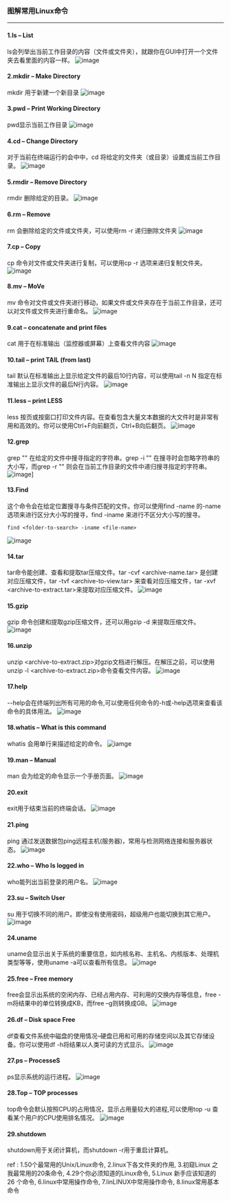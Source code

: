 ### 图解常用Linux命令

***

#### 1.ls – List

ls会列举出当前工作目录的内容（文件或文件夹），就跟你在GUI中打开一个文件夹去看里面的内容一样。
![image](../images/lc1.png)

#### 2.mkdir – Make Directory

mkdir 用于新建一个新目录
![image](../images/lc2.png)

#### 3.pwd – Print Working Directory

pwd显示当前工作目录
![image](../images/lc3.png)

#### 4.cd – Change Directory

对于当前在终端运行的会中中，cd 将给定的文件夹（或目录）设置成当前工作目录。
![image](../images/lc4.png)

#### 5.rmdir – Remove Directory

rmdir 删除给定的目录。
![image](../images/lc5.png)

#### 6.rm – Remove

rm 会删除给定的文件或文件夹，可以使用rm -r 递归删除文件夹
![image](../images/lc6.png)

#### 7.cp – Copy

cp 命令对文件或文件夹进行复制，可以使用cp -r 选项来递归复制文件夹。
![image](../images/lc7.jpg)

#### 8.mv – MoVe

mv 命令对文件或文件夹进行移动，如果文件或文件夹存在于当前工作目录，还可以对文件或文件夹进行重命名。
![image](../images/lc8.jpg)

#### 9.cat – concatenate and print files

cat 用于在标准输出（监控器或屏幕）上查看文件内容
![image](../images/lc9.jpg)

#### 10.tail – print TAIL (from last) 

tail 默认在标准输出上显示给定文件的最后10行内容，可以使用tail -n N 指定在标准输出上显示文件的最后N行内容。
![image](../images/lc10.jpg)

#### 11.less – print LESS

less 按页或按窗口打印文件内容。在查看包含大量文本数据的大文件时是非常有用和高效的。你可以使用Ctrl+F向前翻页，Ctrl+B向后翻页。
![image](../images/lc11.png)

#### 12.grep

grep "" 在给定的文件中搜寻指定的字符串。grep -i "" 在搜寻时会忽略字符串的大小写，而grep -r "" 则会在当前工作目录的文件中递归搜寻指定的字符串。
![image](../images/lc12.png)]

#### 13.Find

这个命令会在给定位置搜寻与条件匹配的文件。你可以使用find -name 的-name选项来进行区分大小写的搜寻，find -iname 来进行不区分大小写的搜寻。

```
find <folder-to-search> -iname <file-name>
```

![image](../images/lc13.png)

#### 14.tar

tar命令能创建、查看和提取tar压缩文件。tar -cvf <archive-name.tar> 是创建对应压缩文件，tar -tvf <archive-to-view.tar> 来查看对应压缩文件，tar -xvf <archive-to-extract.tar>来提取对应压缩文件。
![image](../images/lc14.png)

#### 15.gzip

gzip 命令创建和提取gzip压缩文件，还可以用gzip -d 来提取压缩文件。
![image](../images/lc15.png)

#### 16.unzip

unzip <archive-to-extract.zip>对gzip文档进行解压。在解压之前，可以使用unzip -l <archive-to-extract.zip>命令查看文件内容。
![image](../images/lc16.png)

#### 17.help

--help会在终端列出所有可用的命令,可以使用任何命令的-h或-help选项来查看该命令的具体用法。
![image](../images/lc17.png)

#### 18.whatis – What is this command

whatis 会用单行来描述给定的命令。
![iamge](../images/lc18.jpg)

#### 19.man – Manual

man 会为给定的命令显示一个手册页面。
![image](../images/lc19.png)

#### 20.exit

exit用于结束当前的终端会话。
![image](../images/lc20.png)

#### 21.ping

ping 通过发送数据包ping远程主机(服务器)，常用与检测网络连接和服务器状态。
![image](../images/lc21.png)

#### 22.who – Who Is logged in

who能列出当前登录的用户名。
![image](../images/lc22.png)

#### 23.su – Switch User

su 用于切换不同的用户。即使没有使用密码，超级用户也能切换到其它用户。
![image](../images/lc23.png)

#### 24.uname

uname会显示出关于系统的重要信息，如内核名称、主机名、内核版本、处理机类型等等，使用uname -a可以查看所有信息。
![image](../images/lc24.png)

#### 25.free – Free memory

free会显示出系统的空闲内存、已经占用内存、可利用的交换内存等信息，free -m将结果中的单位转换成KB，而free –g则转换成GB。
![image](../images/lc25.png)

#### 26.df – Disk space Free

df查看文件系统中磁盘的使用情况–硬盘已用和可用的存储空间以及其它存储设备。你可以使用df -h将结果以人类可读的方式显示。
![image](../images/lc26.png)

#### 27.ps – ProcesseS

ps显示系统的运行进程。
![image](../images/lc27.png)

#### 28.Top – TOP processes

top命令会默认按照CPU的占用情况，显示占用量较大的进程,可以使用top -u 查看某个用户的CPU使用排名情况。
![image](../images/lc28.png)

#### 29.shutdown

shutdown用于关闭计算机，而shutdown -r用于重启计算机。




ref : 
1.50个最常用的Unix/Linux命令,   2.linux下各文件夹的作用,   3.初窥Linux 之 我最常用的20条命令,   4.29个你必须知道的Linux命令,   5.Linux 新手应该知道的 26 个命令,   6.linux中常用操作命令,   7.linLINUX中常用操作命令,   8.linux常用基本命令